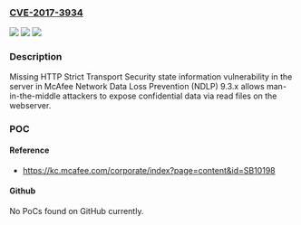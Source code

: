 ### [CVE-2017-3934](https://cve.mitre.org/cgi-bin/cvename.cgi?name=CVE-2017-3934)
![](https://img.shields.io/static/v1?label=Product&message=Network%20Data%20Loss%20Prevention&color=blue)
![](https://img.shields.io/static/v1?label=Version&message=n%2Fa&color=blue)
![](https://img.shields.io/static/v1?label=Vulnerability&message=Missing%20HTTP%20Strict%20Transport%20Security%20state%20information%20vulnerability&color=brighgreen)

### Description

Missing HTTP Strict Transport Security state information vulnerability in the server in McAfee Network Data Loss Prevention (NDLP) 9.3.x allows man-in-the-middle attackers to expose confidential data via read files on the webserver.

### POC

#### Reference
- https://kc.mcafee.com/corporate/index?page=content&id=SB10198

#### Github
No PoCs found on GitHub currently.

